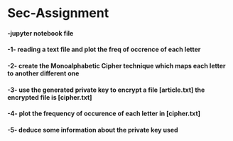 # Sec-Assignment

#### -jupyter notebook file

#### -1- reading a text file and plot the freq of occrence of each letter
#### -2- create the Monoalphabetic Cipher technique which maps each letter to another different one
#### -3- use the generated private key to encrypt a file  [article.txt]  the encrypted file is [cipher.txt]
#### -4- plot the frequency of occurence of each letter in [cipher.txt]
#### -5- deduce some information about the private key used  

